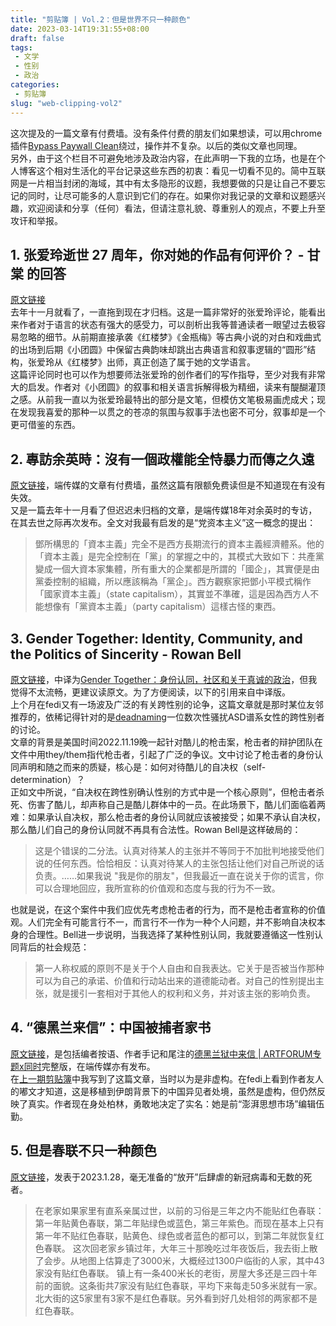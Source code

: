 ```yaml
---
title: "剪贴簿 | Vol.2：但是世界不只一种颜色"
date: 2023-03-14T19:31:55+08:00
draft: false
tags: 
 - 文学
 - 性别
 - 政治
categories: 
 - 剪贴簿
slug: "web-clipping-vol2"
---
```


这次提及的一篇文章有付费墙。没有条件付费的朋友们如果想读，可以用chrome插件[Bypass Paywall Clean](https://gitlab.com/magnolia1234/bypass-paywalls-chrome-clean)绕过，操作并不复杂。以后的类似文章也同理。  
另外，由于这个栏目不可避免地涉及政治内容，在此声明一下我的立场，也是在个人博客这个相对生活化的平台记录这些东西的初衷：看见一切看不见的。简中互联网是一片相当封闭的海域，其中有太多隐形的议题，我想要做的只是让自己不要忘记的同时，让尽可能多的人意识到它们的存在。如果你对我记录的文章和议题感兴趣，欢迎阅读和分享（任何）看法，但请注意礼貌、尊重别人的观点，不要上升至攻讦和举报。

## 1. 张爱玲逝世 27 周年，你对她的作品有何评价？ - 甘棠 的回答
[原文链接](https://www.zhihu.com/question/552016449/answer/2670938879)  
去年十一月就看了，一直拖到现在才归档。这是一篇非常好的张爱玲评论，能看出来作者对于语言的状态有强大的感受力，可以剖析出我等普通读者一眼望过去极容易忽略的细节。从前期直接承袭《红楼梦》《金瓶梅》等古典小说的对白和戏曲式的出场到后期《小团圆》中保留古典韵味却跳出古典语言和叙事逻辑的“圆形”结构，张爱玲从《红楼梦》出师，真正创造了属于她的文学语言。  
这篇评论同时也可以作为想要师法张爱玲的创作者们的写作指导，至少对我有非常大的启发。作者对《小团圆》的叙事和相关语言拆解得极为精细，读来有醍醐灌顶之感。从前我一直以为张爱玲最特出的部分是文笔，但模仿文笔极易画虎成犬；现在发现我喜爱的那种一以贯之的苍凉的氛围与叙事手法也密不可分，叙事却是一个更可借鉴的东西。

## 2. 專訪余英時：沒有一個政權能全恃暴力而傳之久遠
[原文链接](https://theinitium.com/article/20180806-interview-luosiling-yuyingshi-china-regime/invite_token/LzapsncfRN)，端传媒的文章有付费墙，虽然这篇有限额免费读但是不知道现在有没有失效。  
又是一篇去年十一月看了但迟迟未归档的文章，是端传媒18年对余英时的专访，在其去世之际再次发布。全文对我最有启发的是“党资本主义”这一概念的提出：
>鄧所構思的「資本主義」完全不是西方長期流行的資本主義經濟體系。他的「資本主義」是完全控制在「黨」的掌握之中的，其模式大致如下：共產黨變成一個大資本家集體，所有重大的企業都是所謂的「國企」，其實便是由黨委控制的組織，所以應該稱為「黨企」。西方觀察家把鄧小平模式稱作「國家資本主義」（state capitalism），其實並不準確，這是因為西方人不能想像有「黨資本主義」（party capitalism）這樣古怪的東西。

## 3. Gender Together: Identity, Community, and the Politics of Sincerity - Rowan Bell
[原文链接](https://blog.apaonline.org/2023/01/11/gender-together-identity-community-and-the-politics-of-sincerity/)，中译为[Gender Together：身份认同，社区和关于真诚的政治](https://mp.weixin.qq.com/s/jRkoFIf2SrLMjG1p_ib1Ow)，但我觉得不太流畅，更建议读原文。为了方便阅读，以下的引用来自中译版。  
上个月在fedi又有一场波及广泛的有关跨性别的论争，这篇文章就是那时某位友邻推荐的，依稀记得针对的是[deadnaming](https://en.wikipedia.org/wiki/Deadnaming)一位数次性骚扰ASD谱系女性的跨性别者的讨论。  
文章的背景是美国时间2022.11.19晚一起针对酷儿的枪击案，枪击者的辩护团队在文件中用they/them指代枪击者，引起了广泛的争议。文中讨论了枪击者的身份认同声明和随之而来的质疑，核心是：如何对待酷儿的自决权（self-determination）？  
正如文中所说，“自决权在跨性别确认性别的方式中是一个核心原则”，但枪击者杀死、伤害了酷儿，却声称自己是酷儿群体中的一员。在此场景下，酷儿们面临着两难：如果承认自决权，那么枪击者的身份认同就应该被接受；如果不承认自决权，那么酷儿们自己的身份认同就不再具有合法性。Rowan Bell是这样破局的：
>这是个错误的二分法。认真对待某人的主张并不等同于不加批判地接受他们说的任何东西。恰恰相反：认真对待某人的主张包括让他们对自己所说的话负责。……如果我说 "我是你的朋友"，但我最近一直在说关于你的谎言，你可以合理地回应，我所宣称的价值观和态度与我的行为不一致。

也就是说，在这个案件中我们应优先考虑枪击者的行为，而不是枪击者宣称的价值观。人们完全有可能言行不一，而言行不一作为一种个人问题，并不影响自决权本身的合理性。Bell进一步说明，当我选择了某种性别认同，我就要遵循这一性别认同背后的社会规范：
>第一人称权威的原则不是关于个人自由和自我表达。它关于是否被当作那种可以为自己的承诺、价值和行动站出来的道德能动者。对自己的性别提出主张，就是援引一套相对于其他人的权利和义务，并对该主张的影响负责。

## 4. “德黑兰来信”：中国被捕者家书
[原文链接](https://women4china.substack.com/p/dd4)，是包括编者按语、作者手记和尾注的[德黑兰狱中来信 | ARTFORUM专题x同时](https://mp.weixin.qq.com/s/QDryXU6SwGZz-sAudE4vLA)完整版，在端传媒亦有发布。  
在[上一期剪贴簿](https://cloudforent.online/posts/%E5%89%AA%E8%B4%B4%E7%B0%BF-vol.1%E5%85%AC%E6%B0%91%E6%9C%89%E6%97%A0%E4%B9%89%E5%8A%A1%E6%9C%8D%E4%BB%8E%E5%9B%BD%E5%AE%B6/#:~:text=3.%20%E5%BE%B7%E9%BB%91%E5%85%B0%E7%8B%B1%E4%B8%AD%E6%9D%A5%E4%BF%A1%20%7C%20ARTFORUM%20%E4%B8%93%E9%A2%98%20x%20%E5%90%8C%E6%97%B6%20%2D%20%E5%90%8C%E6%97%B6%20hxotnongd%20%26%20ARTFORUM%20%E4%B8%AD%E6%96%87%E7%BD%91)中我写到了这篇文章，当时以为是非虚构。在fedi上看到作者友人的嘟文才知道，这是移植到伊朗背景下的中国异见者处境，虽然是虚构，但仍然反映了真实。作者现在身处柏林，勇敢地决定了实名：她是前“澎湃思想市场”编辑伍勤。

## 5. 但是春联不只一种颜色
[原文链接](https://mp.weixin.qq.com/s/XQeYHUe31qAvzXV0FrXlMQ)，发表于2023.1.28，毫无准备的“放开”后肆虐的新冠病毒和无数的死者。
>在老家如果家里有直系亲属过世，以前的习俗是三年之内不能贴红色春联：第一年贴黄色春联，第二年贴绿色或蓝色，第三年紫色。而现在基本上只有第一年不贴红色春联，贴黄色、绿色或者蓝色的都可以，到第二年就恢复红色春联。
>这次回老家乡镇过年，大年三十那晚吃过年夜饭后，我去街上散了会步。从地图上估算走了3000米，大概经过1300户临街的人家，其中43家没有贴红色春联。
>镇上有一条400米长的老街，房屋大多还是三四十年前的面貌。这条街共7家没有贴红色春联，平均下来每走50多米就有一家。北大街的这5家里有3家不是红色春联。另外看到好几处相邻的两家都不是红色春联。